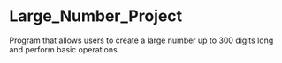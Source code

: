 # Large_Number_Project
Program that allows users to create a large number up to 300 digits long and perform basic operations.

